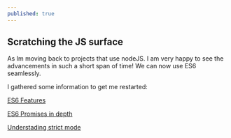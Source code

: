 ```yaml
---
published: true
---
```

## Scratching the JS surface

As Im moving back to projects that use nodeJS.
I am very happy to see the advancements in such a short span of time! We can now use ES6 seamlessly.

I gathered some information to get me restarted:

[ES6 Features](http://es6-features.org)

[ES6 Promises in depth](https://ponyfoo.com/articles/es6-promises-in-depth)

[Understading strict mode](http://azimi.me/2016/02/11/understanding-strict-mode.html)



